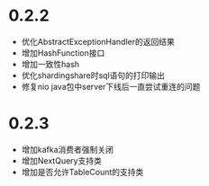 # 0.2.2

* 优化AbstractExceptionHandler的返回结果
* 增加HashFunction接口
* 增加一致性hash
* 优化shardingshare时sql语句的打印输出
* 修复nio java包中server下线后一直尝试重连的问题

# 0.2.3

* 增加kafka消费者强制关闭
* 增加NextQuery支持类
* 增加是否允许TableCount的支持类

